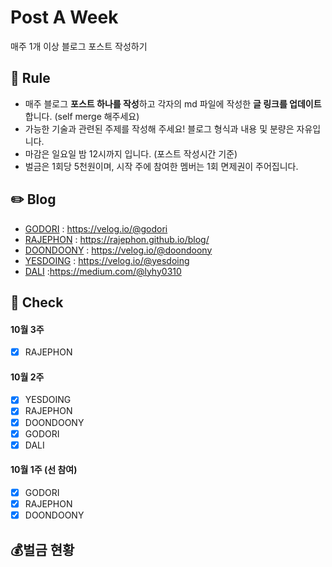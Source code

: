 # Post A Week
매주 1개 이상 블로그 포스트 작성하기

## 📌 Rule
- 매주 블로그 **포스트 하나를 작성**하고 각자의 md 파일에 작성한 **글 링크를 업데이트** 합니다. (self merge 해주세요)
- 가능한 기술과 관련된 주제를 작성해 주세요! 블로그 형식과 내용 및 분량은 자유입니다.
- 마감은 일요일 밤 12시까지 입니다. (포스트 작성시간 기준)
- 벌금은 1회당 5천원이며, 시작 주에 참여한 멤버는 1회 면제권이 주어집니다.

## ✏️ Blog
- [GODORI](https://post-a-week.github.io/blog/GODORI) : https://velog.io/@godori
- [RAJEPHON](https://post-a-week.github.io/blog/RAJEPHON) : https://rajephon.github.io/blog/
- [DOONDOONY](https://post-a-week.github.io/blog/DOONDOONY) : https://velog.io/@doondoony
- [YESDOING](https://post-a-week.github.io/blog/YESDOING) : https://velog.io/@yesdoing
- [DALI](https://github.com/amorfati0310/blog) :https://medium.com/@lyhy0310

## 📘 Check

#### 10월 3주
- [x] RAJEPHON

#### 10월 2주
- [x] YESDOING
- [x] RAJEPHON
- [x] DOONDOONY
- [x] GODORI
- [x] DALI

#### 10월 1주 (선 참여)
- [x] GODORI
- [x] RAJEPHON
- [x] DOONDOONY

## 💰벌금 현황



